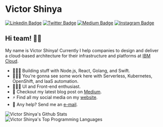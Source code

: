 # Victor Shinya

[![Linkedin Badge](https://img.shields.io/badge/-LinkedIn-blue?style=flat&logo=LinkedIn&logoColor=white)](https://www.linkedin.com/in/victorshinya)
[![Twitter Badge](https://img.shields.io/badge/-Twitter-1ca0f1?style=flat&logo=Twitter&logoColor=white)](https://twitter.com/victorshinya)
[![Medium Badge](https://img.shields.io/badge/-Medium-000?style=flat&logo=Medium&logoColor=white)](https://medium.com/@victorshinya)
[![Instagram Badge](https://img.shields.io/badge/-Instagram-C13584?style=flat&logo=Instagram&logoColor=white)](https://www.instagram.com/victorshinya)

## Hi team! ✌🏻

My name is Victor Shinya! Currently I help companies to design and deliver a cloud-based architecture for their infrastructure and platforms at [IBM Cloud](https://cloud.ibm.com).

- 👨🏻‍💻 Building stuff with Node.js, React, Golang, and Swift.
- 👨🏻‍🚀 You're gonna see some work here with Serverless, Kubernetes, OpenShift, and IaaS automation.
- 👨🏻‍🎨 UI and Front-end enthusiast.
- 📖 Checkout my latest blog post on [Medium](https://medium.com/@victorshinya).
- ⚡️ Find all my social media on my [website](https://www.victorshinya.com.br).
- 📩 Any help? Send me an [e-mail](mailto:contato@victorshinya.com.br).

![Victor Shinya's Github Stats](https://github-readme-stats.vercel.app/api?username=victorshinya&show_icons=true)
![Victor Shinya's Top Programming Languages](https://github-readme-stats.vercel.app/api/top-langs?username=victorshinya&layout=compact)
